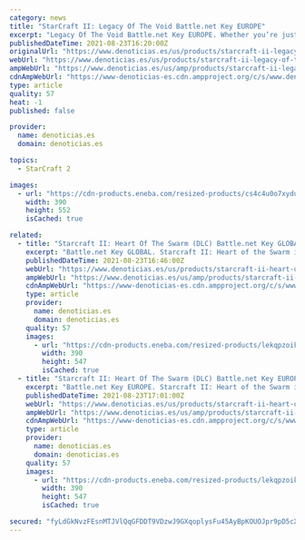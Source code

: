 ```yaml
---
category: news
title: "StarCraft II: Legacy Of The Void Battle.net Key EUROPE"
excerpt: "Legacy Of The Void Battle.net Key EUROPE. Whether you’re just getting into StarCraft or have been playing the game for years, StarCraft II: Legacy of the Void key"
publishedDateTime: 2021-08-23T16:20:00Z
originalUrl: "https://www.denoticias.es/us/products/starcraft-ii-legacy-of-the-void-battlenet-key-europe.html"
webUrl: "https://www.denoticias.es/us/products/starcraft-ii-legacy-of-the-void-battlenet-key-europe.html"
ampWebUrl: "https://www.denoticias.es/us/amp/products/starcraft-ii-legacy-of-the-void-battlenet-key-europe.html"
cdnAmpWebUrl: "https://www-denoticias-es.cdn.ampproject.org/c/s/www.denoticias.es/us/amp/products/starcraft-ii-legacy-of-the-void-battlenet-key-europe.html"
type: article
quality: 57
heat: -1
published: false

provider:
  name: denoticias.es
  domain: denoticias.es

topics:
  - StarCraft 2

images:
  - url: "https://cdn-products.eneba.com/resized-products/cs4c4u0o7xydu1xgopyv_390x400_1x-0.jpg"
    width: 390
    height: 552
    isCached: true

related:
  - title: "Starcraft II: Heart Of The Swarm (DLC) Battle.net Key GLOBAL"
    excerpt: "Battle.net Key GLOBAL. Starcraft II: Heart of the Swarm is the second expansion to a competitive sci-fi RTS game Starcraft II. The expansion"
    publishedDateTime: 2021-08-23T16:46:00Z
    webUrl: "https://www.denoticias.es/us/products/starcraft-ii-heart-of-the-swarm-dlc-battlenet-key-global.html"
    ampWebUrl: "https://www.denoticias.es/us/amp/products/starcraft-ii-heart-of-the-swarm-dlc-battlenet-key-global.html"
    cdnAmpWebUrl: "https://www-denoticias-es.cdn.ampproject.org/c/s/www.denoticias.es/us/amp/products/starcraft-ii-heart-of-the-swarm-dlc-battlenet-key-global.html"
    type: article
    provider:
      name: denoticias.es
      domain: denoticias.es
    quality: 57
    images:
      - url: "https://cdn-products.eneba.com/resized-products/lekqpzoikgzinjtpsc5k_390x400_1x-0.jpg"
        width: 390
        height: 547
        isCached: true
  - title: "Starcraft II: Heart Of The Swarm (DLC) Battle.net Key EUROPE"
    excerpt: "Battle.net Key EUROPE. Starcraft II: Heart of the Swarm is the second expansion to a competitive sci-fi RTS game Starcraft II. The expansion"
    publishedDateTime: 2021-08-23T17:01:00Z
    webUrl: "https://www.denoticias.es/us/products/starcraft-ii-heart-of-the-swarm-dlc-battlenet-key-europe.html"
    ampWebUrl: "https://www.denoticias.es/us/amp/products/starcraft-ii-heart-of-the-swarm-dlc-battlenet-key-europe.html"
    cdnAmpWebUrl: "https://www-denoticias-es.cdn.ampproject.org/c/s/www.denoticias.es/us/amp/products/starcraft-ii-heart-of-the-swarm-dlc-battlenet-key-europe.html"
    type: article
    provider:
      name: denoticias.es
      domain: denoticias.es
    quality: 57
    images:
      - url: "https://cdn-products.eneba.com/resized-products/lekqpzoikgzinjtpsc5k_390x400_1x-0.jpg"
        width: 390
        height: 547
        isCached: true

secured: "fyLdGkNvzFEsnMTJVlQqGFDDT9VDzwJ9GXqoplysFu45AyBpKOUOJpr9pD5cXeNwXol+QQ3CsvUHH+SeQhvKXOBLFLbogT/RvGJ0iMsyxFGtNJ7eD1C0Uj+kJow1MzxBa8EXtWcIIeTu6Sisb53gU0mcLw7J7qtIZaNYSj3gsQex0uWv4r9+3VOocAs3tIYU91+wqHHCHyaz7EeWGlEpfUtbiYGo05zu1kPEARIVxgmMZZOpYp2k+8bsA7x/n9RWFRuG9vixQYitMrLmH2q1GwFmrnnF4NcIdpjGF4ieaJDr2k7750CMW9oU2wLfvXpmqiQ3lA2HOQrUZm7rSlI+tKeTUoc7y9lEitXwJ22ZWz8=;LzjRMc3HPNNqOyjDrfaEXA=="
---
```


